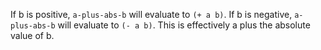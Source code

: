 If b is positive, `a-plus-abs-b` will evaluate to `(+ a b)`. If b is negative, `a-plus-abs-b` will
evaluate to `(- a b)`. This is effectively a plus the absolute value of b.
